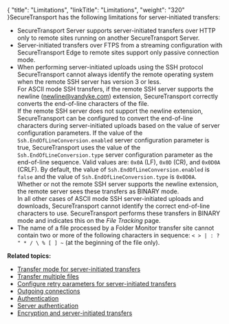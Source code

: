 {
    "title": "Limitations",
    "linkTitle": "Limitations",
    "weight": "320"
}<span class="mc-variable axway_variables.Component_Short_Name variable">SecureTransport</span> has the following limitations for server‑initiated transfers:

-   <span class="mc-variable axway_variables.Component_Short_Name variable">SecureTransport</span> Server supports server-initiated transfers over HTTP only to remote sites running on another <span class="mc-variable axway_variables.Component_Short_Name variable">SecureTransport</span> Server.
-   Server-initiated transfers over FTPS from a streaming configuration with <span class="mc-variable axway_variables.Component_Short_Name variable">SecureTransport</span> Edge to remote sites support only passive connection mode.
-   When performing server-initiated uploads using the SSH protocol SecureTransport cannot always identify the remote operating system when the remote SSH server has version 3 or less.  
    For ASCII mode SSH transfers, if the remote SSH server supports the newline (newline@vandyke.com) extension, SecureTransport correctly converts the end-of-line characters of the file.  
    If the remote SSH server does not support the newline extension, SecureTransport can be configured to convert the end-of-line characters during server-initiated uploads based on the value of server configuration parameters. If the value of the `Ssh.EndOfLineConversion.enabled` server configuration parameter is true, SecureTransport uses the value of the `Ssh.EndOfLineConversion.type` server configuration parameter as the end-of-line sequence. Valid values are: `0x0A` (LF), `0x0D` (CR), and `0x0D0A` (CRLF). By default, the value of `Ssh.EndOfLineConversion.enabled` is `false` and the value of `Ssh.EndOfLineConversion.type` is `0x0D0A`.  
    Whether or not the remote SSH server supports the newline extension, the remote server sees these transfers as BINARY mode.  
    In all other cases of ASCII mode SSH server-initiated uploads and downloads, SecureTransport cannot identify the correct end-of-line characters to use. SecureTransport performs these transfers in BINARY mode and indicates this on the *File Tracking* page.
-   The name of a file processed by a Folder Monitor transfer site cannot contain two or more of the following characters in sequence: `< > | : ? " * / \ % [ ] ~` (at the beginning of the file only).

**Related topics:**

-   <a href="../c_st_transfer_mode_for_server-initiated_transfers" class="MCXref xref">Transfer mode for server-initiated transfers</a>
-   <a href="../c_st_transfer_multiple_files" class="MCXref xref">Transfer multiple files</a>
-   <a href="../c_st_configure_retry_parameters_for_server-initiated_transfers" class="MCXref xref">Configure retry parameters for server-initiated transfers</a>
-   <a href="../c_st_outgoing_connections" class="MCXref xref">Outgoing connections</a>
-   <a href="../r_st_authentication" class="MCXref xref">Authentication</a>
-   <a href="../c_st_server_authentication" class="MCXref xref">Server authentication</a>
-   <a href="../c_st_encryption_server-initiated_transfers" class="MCXref xref">Encryption and server-initiated transfers</a>

